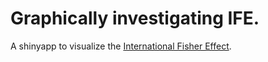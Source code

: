 # Graphically investigating IFE.

A shinyapp to visualize the [International Fisher Effect](https://en.wikipedia.org/wiki/International_Fisher_effect).
